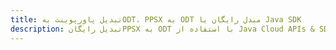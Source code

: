 ---title: تبدیل پاورپوینت بهODT، PPSX به ODT مبدل رایگان یا Java SDKdescription: تبدیل رایگانPPSX به ODT با استفاده از Java Cloud APIs & SDK. همچنین اسناد Microsoft PowerPoint را در Cloud ایجاد، ویرایش و رندر کنید.---